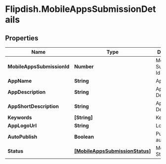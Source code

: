 # Flipdish.MobileAppsSubmissionDetails

## Properties

Name | Type | Description | Notes
------------ | ------------- | ------------- | -------------
**MobileAppsSubmissionId** | **Number** | Mobile Apps Submission Id | [optional] 
**AppName** | **String** | App Name | [optional] 
**AppDescription** | **String** | App Description | [optional] 
**AppShortDescription** | **String** | App Description | [optional] 
**Keywords** | **[String]** | Keywords | [optional] 
**AppLogoUrl** | **String** | Logo URL | [optional] 
**AutoPublish** | **Boolean** | Publish automatically | [optional] 
**Status** | [**[MobileAppsSubmissionStatus]**](MobileAppsSubmissionStatus.md) | Mobile App Status | [optional] 


